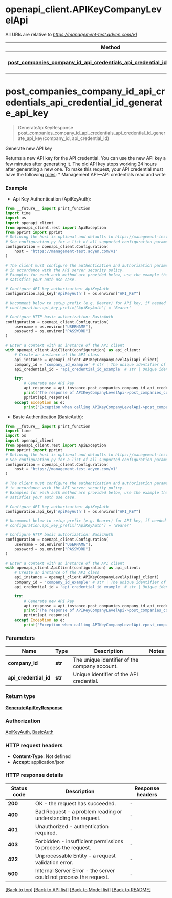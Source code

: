 # openapi_client.APIKeyCompanyLevelApi

All URIs are relative to *https://management-test.adyen.com/v1*

Method | HTTP request | Description
------------- | ------------- | -------------
[**post_companies_company_id_api_credentials_api_credential_id_generate_api_key**](APIKeyCompanyLevelApi.md#post_companies_company_id_api_credentials_api_credential_id_generate_api_key) | **POST** /companies/{companyId}/apiCredentials/{apiCredentialId}/generateApiKey | Generate new API key


# **post_companies_company_id_api_credentials_api_credential_id_generate_api_key**
> GenerateApiKeyResponse post_companies_company_id_api_credentials_api_credential_id_generate_api_key(company_id, api_credential_id)

Generate new API key

Returns a new API key for the API credential. You can use the new API key a few minutes after generating it. The old API key stops working 24 hours after generating a new one.  To make this request, your API credential must have the following [roles](https://docs.adyen.com/development-resources/api-credentials#api-permissions): * Management API—API credentials read and write

### Example

* Api Key Authentication (ApiKeyAuth):
```python
from __future__ import print_function
import time
import os
import openapi_client
from openapi_client.rest import ApiException
from pprint import pprint
# Defining the host is optional and defaults to https://management-test.adyen.com/v1
# See configuration.py for a list of all supported configuration parameters.
configuration = openapi_client.Configuration(
    host = "https://management-test.adyen.com/v1"
)

# The client must configure the authentication and authorization parameters
# in accordance with the API server security policy.
# Examples for each auth method are provided below, use the example that
# satisfies your auth use case.

# Configure API key authorization: ApiKeyAuth
configuration.api_key['ApiKeyAuth'] = os.environ["API_KEY"]

# Uncomment below to setup prefix (e.g. Bearer) for API key, if needed
# configuration.api_key_prefix['ApiKeyAuth'] = 'Bearer'

# Configure HTTP basic authorization: BasicAuth
configuration = openapi_client.Configuration(
    username = os.environ["USERNAME"],
    password = os.environ["PASSWORD"]
)

# Enter a context with an instance of the API client
with openapi_client.ApiClient(configuration) as api_client:
    # Create an instance of the API class
    api_instance = openapi_client.APIKeyCompanyLevelApi(api_client)
    company_id = 'company_id_example' # str | The unique identifier of the company account.
    api_credential_id = 'api_credential_id_example' # str | Unique identifier of the API credential.

    try:
        # Generate new API key
        api_response = api_instance.post_companies_company_id_api_credentials_api_credential_id_generate_api_key(company_id, api_credential_id)
        print("The response of APIKeyCompanyLevelApi->post_companies_company_id_api_credentials_api_credential_id_generate_api_key:\n")
        pprint(api_response)
    except Exception as e:
        print("Exception when calling APIKeyCompanyLevelApi->post_companies_company_id_api_credentials_api_credential_id_generate_api_key: %s\n" % e)
```

* Basic Authentication (BasicAuth):
```python
from __future__ import print_function
import time
import os
import openapi_client
from openapi_client.rest import ApiException
from pprint import pprint
# Defining the host is optional and defaults to https://management-test.adyen.com/v1
# See configuration.py for a list of all supported configuration parameters.
configuration = openapi_client.Configuration(
    host = "https://management-test.adyen.com/v1"
)

# The client must configure the authentication and authorization parameters
# in accordance with the API server security policy.
# Examples for each auth method are provided below, use the example that
# satisfies your auth use case.

# Configure API key authorization: ApiKeyAuth
configuration.api_key['ApiKeyAuth'] = os.environ["API_KEY"]

# Uncomment below to setup prefix (e.g. Bearer) for API key, if needed
# configuration.api_key_prefix['ApiKeyAuth'] = 'Bearer'

# Configure HTTP basic authorization: BasicAuth
configuration = openapi_client.Configuration(
    username = os.environ["USERNAME"],
    password = os.environ["PASSWORD"]
)

# Enter a context with an instance of the API client
with openapi_client.ApiClient(configuration) as api_client:
    # Create an instance of the API class
    api_instance = openapi_client.APIKeyCompanyLevelApi(api_client)
    company_id = 'company_id_example' # str | The unique identifier of the company account.
    api_credential_id = 'api_credential_id_example' # str | Unique identifier of the API credential.

    try:
        # Generate new API key
        api_response = api_instance.post_companies_company_id_api_credentials_api_credential_id_generate_api_key(company_id, api_credential_id)
        print("The response of APIKeyCompanyLevelApi->post_companies_company_id_api_credentials_api_credential_id_generate_api_key:\n")
        pprint(api_response)
    except Exception as e:
        print("Exception when calling APIKeyCompanyLevelApi->post_companies_company_id_api_credentials_api_credential_id_generate_api_key: %s\n" % e)
```

### Parameters

Name | Type | Description  | Notes
------------- | ------------- | ------------- | -------------
 **company_id** | **str**| The unique identifier of the company account. | 
 **api_credential_id** | **str**| Unique identifier of the API credential. | 

### Return type

[**GenerateApiKeyResponse**](GenerateApiKeyResponse.md)

### Authorization

[ApiKeyAuth](../README.md#ApiKeyAuth), [BasicAuth](../README.md#BasicAuth)

### HTTP request headers

 - **Content-Type**: Not defined
 - **Accept**: application/json

### HTTP response details
| Status code | Description | Response headers |
|-------------|-------------|------------------|
**200** | OK - the request has succeeded. |  -  |
**400** | Bad Request - a problem reading or understanding the request. |  -  |
**401** | Unauthorized - authentication required. |  -  |
**403** | Forbidden - insufficient permissions to process the request. |  -  |
**422** | Unprocessable Entity - a request validation error. |  -  |
**500** | Internal Server Error - the server could not process the request. |  -  |

[[Back to top]](#) [[Back to API list]](../README.md#documentation-for-api-endpoints) [[Back to Model list]](../README.md#documentation-for-models) [[Back to README]](../README.md)

